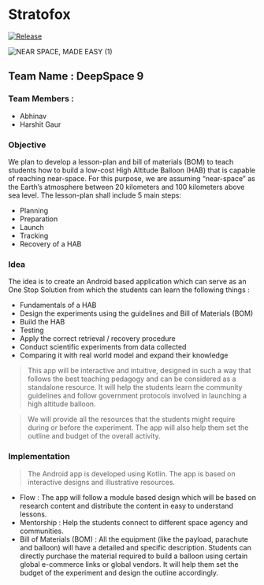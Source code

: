 # Stratofox


[![Release](https://img.shields.io/badge/Pre--Release-Download%20APK-green?style=for-the-badge&logo=appveyor?label=healthinesses)](https://github.com/abhinav12k/StratoFox/releases/download/v0.2/app-prelease-v0.2.apk)


![NEAR SPACE, MADE EASY (1)](https://user-images.githubusercontent.com/43119465/135766702-a3e807e5-cccf-4ee1-9e18-c30e0b91ed93.png)

## Team Name : DeepSpace 9
### Team Members : 
- Abhinav
- Harshit Gaur

### Objective 
We plan to develop a lesson-plan and bill of materials (BOM) to teach students how to build a low-cost High Altitude Balloon (HAB) that is capable of reaching near-space. For this purpose, we are assuming “near-space” as the Earth’s atmosphere between 20 kilometers and 100 kilometers above sea level. The lesson-plan shall include 5 main steps:
- Planning
- Preparation
- Launch
- Tracking 
- Recovery of a HAB

### Idea
The idea is to create an Android based application which can serve as an One Stop Solution from which the students can learn the following things : 
- Fundamentals of a HAB
- Design the experiments using the guidelines and Bill of Materials (BOM)
- Build the HAB
- Testing
- Apply the correct retrieval / recovery procedure
- Conduct scientific experiments from data collected
- Comparing it with real world model and expand their knowledge


> This app will be interactive and intuitive, designed in such a way that follows the best teaching pedagogy and can be considered as a standalone resource. It will help the students learn the community guidelines and follow government protocols involved in launching a high altitude balloon.

> We will provide all the resources that the students might require during or before the experiment. The app will also help them set the outline and budget of the overall activity.

### Implementation 
> The Android app is developed using Kotlin. The app is based on interactive designs and illustrative resources.
- Flow : The app will follow a module based design which will be based on research content and distribute the content in easy to understand lessons.
- Mentorship : Help the students connect to different space agency and communities.
- Bill of Materials (BOM) : All the equipment (like the payload, parachute and balloon) will have a detailed and specific description. Students can directly purchase the material required to build a balloon using certain global e-commerce links or global vendors. It will help them set the budget of the experiment and design the outline accordingly. 
